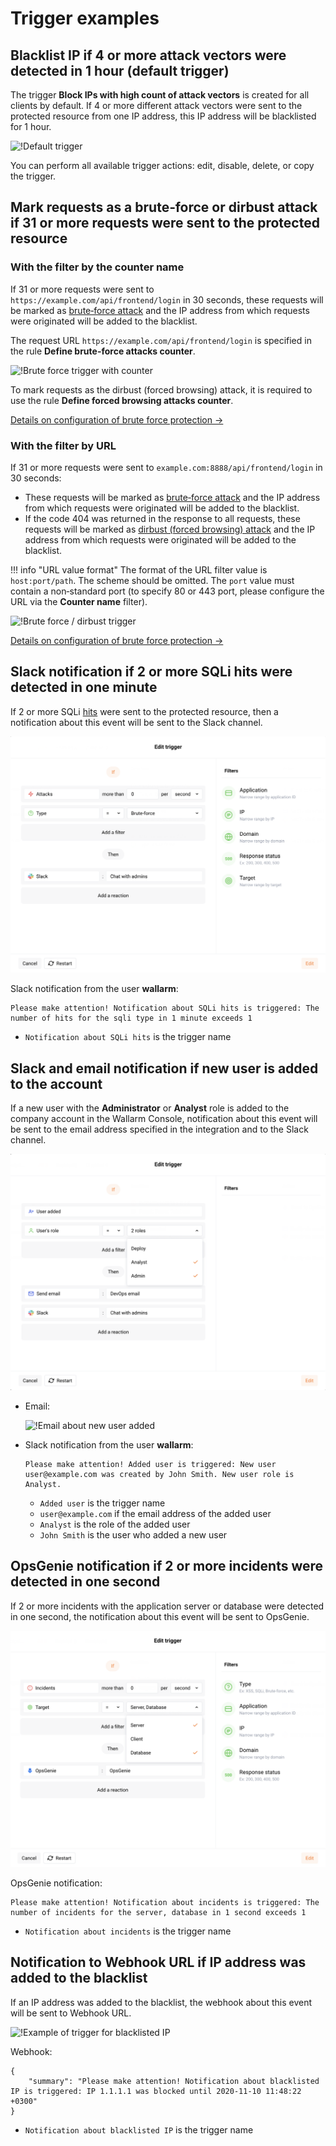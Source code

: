 # Trigger examples

## Blacklist IP if 4 or more attack vectors were detected in 1 hour (default trigger)

The trigger **Block IPs with high count of attack vectors** is created for all clients by default. If 4 or more different attack vectors were sent to the protected resource from one IP address, this IP address will be blacklisted for 1 hour.

![!Default trigger](../../images/user-guides/triggers/trigger-example-default.png)

You can perform all available trigger actions: edit, disable, delete, or copy the trigger.

## Mark requests as a brute‑force or dirbust attack if 31 or more requests were sent to the protected resource

### With the filter by the counter name

If 31 or more requests were sent to `https://example.com/api/frontend/login` in 30 seconds, these requests will be marked as [brute‑force attack](../../attacks-vulns-list.md#bruteforce-attack) and the IP address from which requests were originated will be added to the blacklist.

The request URL `https://example.com/api/frontend/login` is specified in the rule **Define brute-force attacks counter**.

![!Brute force trigger with counter](../../images/user-guides/triggers/trigger-example6.png)

To mark requests as the dirbust (forced browsing) attack, it is required to use the rule **Define forced browsing attacks counter**.

[Details on configuration of brute force protection →](../../admin-en/configuration-guides/protecting-against-bruteforce.md)

### With the filter by URL

If 31 or more requests were sent to `example.com:8888/api/frontend/login` in 30 seconds:

* These requests will be marked as [brute‑force attack](../../attacks-vulns-list.md#bruteforce-attack) and the IP address from which requests were originated will be added to the blacklist.
* If the code 404 was returned in the response to all requests, these requests will be marked as [dirbust (forced browsing) attack](../../attacks-vulns-list.md#forced-browsing) and the IP address from which requests were originated will be added to the blacklist.

!!! info "URL value format"
    The format of the URL filter value is `host:port/path`. The scheme should be omitted. The `port` value must contain a non‑standard port (to specify 80 or 443 port, please configure the URL via the **Counter name** filter).

![!Brute force / dirbust trigger](../../images/user-guides/triggers/trigger-example5.png)

[Details on configuration of brute force protection →](../../admin-en/configuration-guides/protecting-against-bruteforce.md)

## Slack notification if 2 or more SQLi hits were detected in one minute

If 2 or more SQLi [hits](../../glossary-en.md#hit) were sent to the protected resource, then a notification about this event will be sent to the Slack channel.

![!Example of a trigger sending the notification to Slack](../../images/user-guides/triggers/trigger-example1.png)

Slack notification from the user **wallarm**:

```
Please make attention! Notification about SQLi hits is triggered: The number of hits for the sqli type in 1 minute exceeds 1
```

* `Notification about SQLi hits` is the trigger name

## Slack and email notification if new user is added to the account

If a new user with the **Administrator** or **Analyst** role is added to the company account in the Wallarm Console, notification about this event will be sent to the email address specified in the integration and to the Slack channel.

![!Example of a trigger sending the notification to Slack and by email](../../images/user-guides/triggers/trigger-example2.png)

* Email:

    ![!Email about new user added](../../images/user-guides/triggers/trigger-email-example.png)

* Slack notification from the user **wallarm**:

    ```
    Please make attention! Added user is triggered: New user user@example.com was created by John Smith. New user role is Analyst.
    ```

    * `Added user` is the trigger name
    * `user@example.com` if the email address of the added user
    * `Analyst` is the role of the added user
    * `John Smith` is the user who added a new user

## OpsGenie notification if 2 or more incidents were detected in one second

If 2 or more incidents with the application server or database were detected in one second, the notification about this event will be sent to OpsGenie.

![!Example of a trigger sending the data to Splunk](../../images/user-guides/triggers/trigger-example3.png)

OpsGenie notification:

```
Please make attention! Notification about incidents is triggered: The number of incidents for the server, database in 1 second exceeds 1
```

* `Notification about incidents` is the trigger name

## Notification to Webhook URL if IP address was added to the blacklist

If an IP address was added to the blacklist, the webhook about this event will be sent to Webhook URL.

![!Example of trigger for blacklisted IP](../../images/user-guides/triggers/trigger-example4.png)

Webhook:

```
{
    "summary": "Please make attention! Notification about blacklisted IP is triggered: IP 1.1.1.1 was blocked until 2020-11-10 11:48:22 +0300"
}
```

* `Notification about blacklisted IP` is the trigger name

